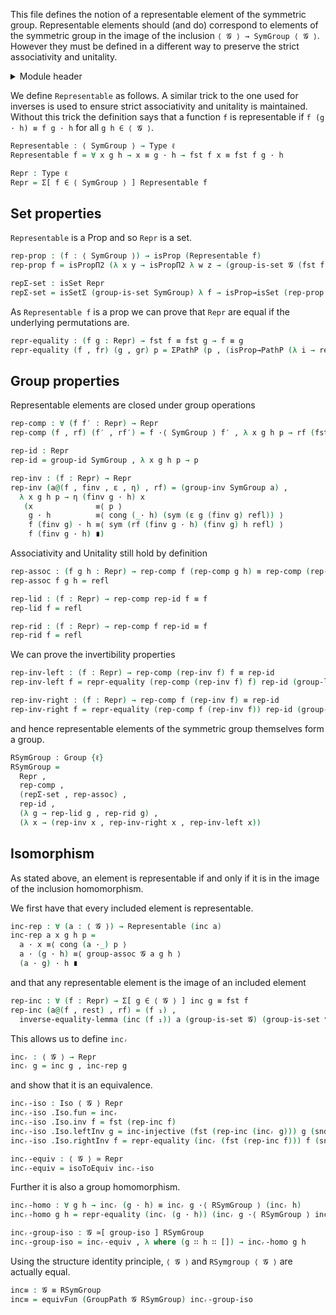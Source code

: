 This file defines the notion of a representable element of the symmetric group. Representable elements should (and do) correspond to elements of the symmetric group in the image of the inclusion `⟨ 𝓖 ⟩ → SymGroup ⟨ 𝓖 ⟩`. However they must be defined in a different way to preserve the strict associativity and unitality.

<details>
<summary>Module header</summary>

```agda
{-# OPTIONS --safe --cubical #-}

open import Cubical.Structures.Group

module Groups.Symmetric.Representable {ℓ} (𝓖 : Group {ℓ}) where

open import Cubical.Data.Sigma
open import Cubical.Data.Vec
open import Cubical.Foundations.Equiv
open import Cubical.Foundations.HLevels
open import Cubical.Foundations.Isomorphism
open import Cubical.Foundations.Prelude
open import Cubical.Foundations.SIP
open import Cubical.Functions.FunExtEquiv
open import Groups.Function.Inverse
open import Groups.Symmetric
open import Groups.Symmetric.Inclusion 𝓖

open group-·syntax 𝓖
open group-operation-syntax
```

</details>

We define `Representable` as follows. A similar trick to the one used for inverses is used to ensure strict associativity and unitality is maintained. Without this trick the definition says that a function `f` is representable if `f (g · h) ≡ f g · h` for all `g h ∈ ⟨ 𝓖 ⟩`.

```agda
Representable : ⟨ SymGroup ⟩ → Type ℓ
Representable f = ∀ x g h → x ≡ g · h → fst f x ≡ fst f g · h

Repr : Type ℓ
Repr = Σ[ f ∈ ⟨ SymGroup ⟩ ] Representable f
```

## Set properties

`Representable` is a Prop and so `Repr` is a set.

```agda
rep-prop : (f : ⟨ SymGroup ⟩) → isProp (Representable f)
rep-prop f = isPropΠ2 (λ x y → isPropΠ2 λ w z → (group-is-set 𝓖 (fst f x) (fst f y · w)))

repΣ-set : isSet Repr
repΣ-set = isSetΣ (group-is-set SymGroup) λ f → isProp→isSet (rep-prop f)
```

As `Representable f` is a prop we can prove that `Repr` are equal if the underlying permutations are.

```agda
repr-equality : (f g : Repr) → fst f ≡ fst g → f ≡ g
repr-equality (f , fr) (g , gr) p = ΣPathP (p , (isProp→PathP (λ i → rep-prop (p i)) fr gr))
```

## Group properties

Representable elements are closed under group operations

```agda
rep-comp : ∀ (f f′ : Repr) → Repr
rep-comp (f , rf) (f′ , rf′) = f ·⟨ SymGroup ⟩ f′ , λ x g h p → rf (fst f′ x) (fst f′ g) h (rf′ x g h p)

rep-id : Repr
rep-id = group-id SymGroup , λ x g h p → p

rep-inv : (f : Repr) → Repr
rep-inv (a@(f , finv , ε , η) , rf) = (group-inv SymGroup a) ,
  λ x g h p → η (finv g · h) x
   (x              ≡⟨ p ⟩
    g · h          ≡⟨ cong (_· h) (sym (ε g (finv g) refl)) ⟩
    f (finv g) · h ≡⟨ sym (rf (finv g · h) (finv g) h refl) ⟩
    f (finv g · h) ∎)
```

Associativity and Unitality still hold by definition

```agda
rep-assoc : (f g h : Repr) → rep-comp f (rep-comp g h) ≡ rep-comp (rep-comp f g) h
rep-assoc f g h = refl

rep-lid : (f : Repr) → rep-comp rep-id f ≡ f
rep-lid f = refl

rep-rid : (f : Repr) → rep-comp f rep-id ≡ f
rep-rid f = refl
```

We can prove the invertibility properties
```agda
rep-inv-left : (f : Repr) → rep-comp (rep-inv f) f ≡ rep-id
rep-inv-left f = repr-equality (rep-comp (rep-inv f) f) rep-id (group-linv SymGroup (fst f))

rep-inv-right : (f : Repr) → rep-comp f (rep-inv f) ≡ rep-id
rep-inv-right f = repr-equality (rep-comp f (rep-inv f)) rep-id (group-rinv SymGroup (fst f))
```

and hence representable elements of the symmetric group themselves form a group.

```agda
RSymGroup : Group {ℓ}
RSymGroup =
  Repr ,
  rep-comp ,
  (repΣ-set , rep-assoc) ,
  rep-id ,
  (λ g → rep-lid g , rep-rid g) ,
  (λ x → (rep-inv x , rep-inv-right x , rep-inv-left x))
```

## Isomorphism

As stated above, an element is representable if and only if it is in the image of the inclusion homomorphism.

We first have that every included element is representable.

```agda
inc-rep : ∀ (a : ⟨ 𝓖 ⟩) → Representable (inc a)
inc-rep a x g h p =
  a · x ≡⟨ cong (a ·_) p ⟩
  a · (g · h) ≡⟨ group-assoc 𝓖 a g h ⟩
  (a · g) · h ∎
```
and that any representable element is the image of an included element
```agda
rep-inc : ∀ (f : Repr) → Σ[ g ∈ ⟨ 𝓖 ⟩ ] inc g ≡ fst f
rep-inc (a@(f , rest) , rf) = (f ₁) ,
  inverse-equality-lemma (inc (f ₁)) a (group-is-set 𝓖) (group-is-set 𝓖) λ x → sym (rf x ₁ x (sym (group-lid 𝓖 x)))
```

This allows us to define `incᵣ`

```agda
incᵣ : ⟨ 𝓖 ⟩ → Repr
incᵣ g = inc g , inc-rep g
```

and show that it is an equivalence.

```agda
incᵣ-iso : Iso ⟨ 𝓖 ⟩ Repr
incᵣ-iso .Iso.fun = incᵣ
incᵣ-iso .Iso.inv f = fst (rep-inc f)
incᵣ-iso .Iso.leftInv g = inc-injective (fst (rep-inc (incᵣ g))) g (snd (rep-inc (incᵣ g)))
incᵣ-iso .Iso.rightInv f = repr-equality (incᵣ (fst (rep-inc f))) f (snd (rep-inc f))

incᵣ-equiv : ⟨ 𝓖 ⟩ ≃ Repr
incᵣ-equiv = isoToEquiv incᵣ-iso
```

Further it is also a group homomorphism.

```agda
incᵣ-homo : ∀ g h → incᵣ (g · h) ≡ incᵣ g ·⟨ RSymGroup ⟩ (incᵣ h)
incᵣ-homo g h = repr-equality (incᵣ (g · h)) (incᵣ g ·⟨ RSymGroup ⟩ incᵣ h) (inc-homo g h)

incᵣ-group-iso : 𝓖 ≃[ group-iso ] RSymGroup
incᵣ-group-iso = incᵣ-equiv , λ where (g ∷ h ∷ []) → incᵣ-homo g h
```

Using the structure identity principle, `⟨ 𝓖 ⟩` and `RSymgroup ⟨ 𝓖 ⟩` are actually equal.

```agda
inc≡ : 𝓖 ≡ RSymGroup
inc≡ = equivFun (GroupPath 𝓖 RSymGroup) incᵣ-group-iso
```
